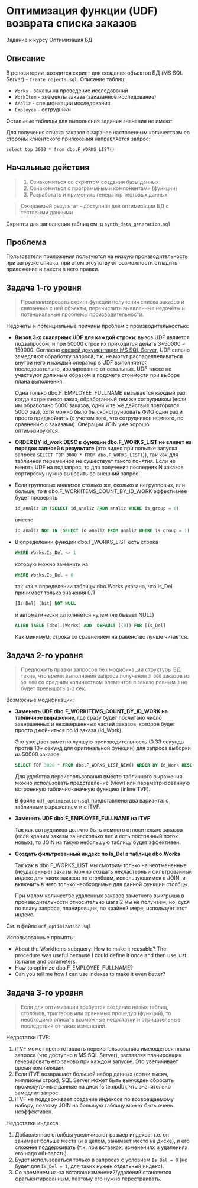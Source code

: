 # Оптимизация функции (UDF) возврата списка заказов
Задание к курсу Оптимизация БД

## Описание
В репозитории находится скрипт для создания объектов БД (MS SQL Server) - `Create objects.sql`.
Описание таблиц:
* `Works` - заказы на проведение исследований
* `WorkItem` - элементы заказа (заказанное исследование)
* `Analiz` - спецификации исследования
* `Employee` - сотрудники

Остальные таблицы для выполнения задания значения не имеют.

Для получения списка заказов с заранее настроенным количеством со стороны клиентского приложения направляется запрос:

`select top 3000 * from dbo.F_WORKS_LIST()`

## Начальные действия
> 1. Ознакомиться со скриптом создания базы данных
> 2. Ознакомиться с программными компонентами (функции)
> 3. Разработать и применить генератор тестовых данных 

> Ожидаемый результат - доступная для оптимизации БД с тестовыми данными

Скрипты для заполнения таблиц см. в `synth_data_generation.sql`

## Проблема
Пользователи приложения пользуются на низкую производительность при загрузке списка, при этом отсутствуют возможности отладить приложение и внести в него правки.

## Задача 1-го уровня

> Проанализировать скрипт функции получения списка заказов и связанные с ней объекты, перечислить выявленные недочёты и потенциальные проблемы производительности.

Недочеты и потенциальные причины проблем с производительностью:

* **Вызов 3-х скалярных UDF для каждой строки**: вызов UDF является подзапросом, и при 50000 строк их приходится делать 3\*50000 = 150000. Согласно [свежей документации MS SQL Server](https://learn.microsoft.com/en-us/sql/relational-databases/user-defined-functions/scalar-udf-inlining?view=sql-server-ver17), UDF сильно замедляют обработку запроса, т.к. не могут распараллеливаться внутри него и каждый оператор в UDF выполняется последовательно, изолированно от остальных. UDF также не участвуют должным образом в подсчете стоимости при выборе плана выполнения. 

    Одна только dbo.F_EMPLOYEE_FULLNAME вызывается каждый раз, когда встречается заказ, обработанный тем же сотрудником (если им обработано 5000 заказов, одни и те же действия повторятся 5000 раз), хотя можно было бы сконструировать ФИО один раз и просто приджойнить (с учетом того, что сотрудников немного, по сравнению с заказами). Операции JOIN уже хорошо оптимизируются.

* **ORDER BY id_work DESC в функции dbo.F_WORKS_LIST не влияет на порядок записей в результате** (это видно при попытке запуска запроса `SELECT TOP 3000 * FROM dbo.F_WORKS_LIST(`)), так как для табличной переменной не существует такого понятия. Если не менять UDF на подзапрос, то для получения последних N заказов сортировку нужно выносить во внешний запрос.

* Если групповых анализов столько же, сколько и негрупповых, или больше, то в dbo.F_WORKITEMS_COUNT_BY_ID_WORK эффективнее будет проверять
    ```sql
    id_analiz IN (SELECT id_analiz FROM analiz WHERE is_group = 0)
    ```
    вместо
    ```sql
    id_analiz NOT IN (SELECT id_analiz FROM analiz WHERE is_group = 1)
    ```

* В определении функции dbo.F_WORKS_LIST есть строка
    ```sql
    WHERE Works.Is_Del <> 1
    ```
    которую можно заменить на
    ```sql
    WHERE Works.Is_Del = 0
    ```
    так как в определении таблицы dbo.Works указано, что Is_Del принимает только значения 0/1
    ```sql
    [Is_Del] [bit] NOT NULL
    ```
    и автоматически заполняется нулем (не бывает NULL)
    ```sql
    ALTER TABLE [dbo].[Works] ADD  DEFAULT ((0)) FOR [Is_Del]
    ```
    Как минимум, строка со сравнением на равенство лучше читается.


## Задача 2-го уровня

> Предложить правки запросов без модификации структуры БД такие, что время выполнения запроса получения `3 000` заказов из `50 000` со средним количеством элементов в заказе равным `3` не будет превышать `1-2` сек.

Возможные модификации:

* **Заменить UDF dbo.F_WORKITEMS_COUNT_BY_ID_WORK на табличное выражение**, где сразу будет посчитано число завершенных и незавершенных частей заказов, которое будет просто джойниться по id заказа (Id_Work). 

    Это уже дает заметно лучшую производительность (0.33 секунды против 10+ секунд для оригинальной функции) для запроса выборки из 50000 заказов
    ```sql
    SELECT TOP 3000 * FROM dbo.F_WORKS_LIST_NEW() ORDER BY Id_Work DESC
    ```

    Для удобства переиспользования вместо табличного выражения можно использовать представление (view) или параметризованную встроенную таблично-значную функцию (inline TVF).

    В файле `udf_optimization.sql` представлены два варианта: с табличным выражением и с iTVF.

* **Заменить UDF dbo.F_EMPLOYEE_FULLNAME на iTVF**

    Так как сотрудников должно быть немного относительно заказов (если храним заказы за несколько лет и есть постоянный поток новых), то JOIN на такую небольшую таблицу будет эффективен.

* **Создать фильтрованный индекс по Is_Del в таблице dbo.Works**

    Так как в dbo.F_WORKS_LIST мы смотрим только на неотмененные (неудаленные) заказы, можно создать некластерный фильтрованный индекс для таких заказов по столбцам, использующимся в JOIN, и включить в него только необходимые для данной функции столбцы.

    При малом количестве удаленных заказов заметного выигрыша в производительности относительно шага 2 мы не получаем, но, судя по плану запроса, планировщик, по крайней мере, использует этот индекс. 

См. в файле `udf_optimization.sql` 

Использованные промпты:
* About the WorkItems subquery: How to make it reusable? The procedure was useful because I could define it once and then use just its name and parameters.
* How to optimize dbo.F_EMPLOYEE_FULLNAME?
* Can you tell me how I can use indexes to make it even better?

## Задача 3-го уровня

> Если для оптимизации требуется создание новых таблиц, столбцов, триггеров или хранимых процедур (функций), то необходимо описать возможные недостатки и отрицательные последствия от таких изменений.

Недостатки iTVF:
1. iTVF может препятствовать переиспользованию имеющегося плана запроса (что доступно в MS SQL Server), заставляя планировщик генерировать его заново при каждом запуске. Это увеличивает время компиляции.
2. Если iTVF возвращает большой набор данных (сотни тысяч, миллионы строк), SQL Server может быть вынужден сбросить промежуточные данные на диск (в tempdb), что значительно замедлит запрос.
3. iTVF не поддерживает создание индексов по возвращаемому набору, поэтому JOIN на большую таблицу может быть очень неэффективен.

Недостатки индекса:
1. Добавленные столбцы увеличивают размер индекса, т.е. он занимает больше места (и в целом, занимает место на диске), и его сложнее поддерживать (т.к. при вставках, изменениях и удалениях его надо обновлять).
2. Будет использоваться только в запросах с условием `Is_Del = 0` (не будет для `Is_Del = 1`, для таких нужен отдельный индекс).
3. Со временем из-за вставок/изменений/удалений становится фрагментированным, поэтому его нужно перестраивать.